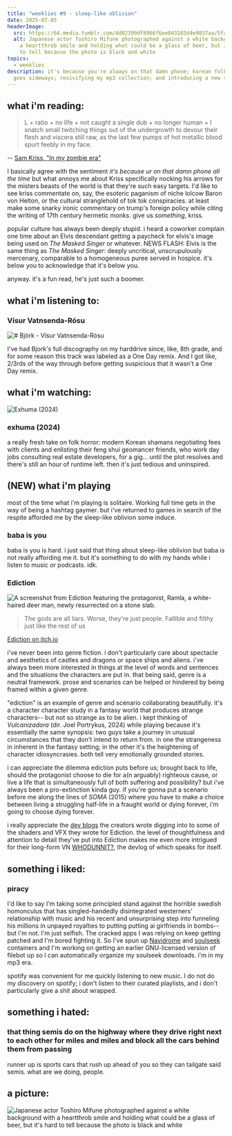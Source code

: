 ```yaml
---
title: "weeklies #9 - sleep-like oblivion"
date: 2025-07-05
headerImage:
  src: https://64.media.tumblr.com/4d02399df8966f6ee843103d4e9837aa/5fa3fbc4eb34102a-25/s1280x1920/4ba2ca3987510ca61d6bd614278716c9db9b1adf.pnj
  alt: Japanese actor Toshiro Mifune photographed against a white background with
    a heartthrob smile and holding what could be a glass of beer, but it's hard
    to tell because the photo is black and white
topics:
  - weeklies
description: it's because you're always on that damn phone; korean folk horror
  goes sideways; revivifying my mp3 collection; and introducing a new segment
---
```

## __what i'm reading__:
> L + ratio + no life + not caught a single dub + no longer human + I snatch small twitching things out of the undergrowth to devour their flesh and viscera still raw, as the last few pumps of hot metallic blood spurt feebly in my face.

-- [Sam Kriss, "In my zombie era"](https://samkriss.substack.com/p/in-my-zombie-era)

I basically agree with the sentiment _it's because ur on that damn phone all the time_ but what annoys me about Kriss specifically nocking his arrows for the misters beasts of the world is that they're such easy targets. I'd like to see kriss commentate on, say, the esoteric paganism of niche lolcow Baron von Helton, or the cultural stranglehold of tok tok conspiracies. at least make some snarky ironic commentary on trump's foreign policy while citing the writing of 17th century hermetic monks. give us _something_, kriss. 

popular culture has always been deeply stupid. i heard a coworker complain one time about an Elvis descendant getting a paycheck for elvis's image being used on _The Masked Singer_ or whatever. NEWS FLASH: Elvis is the same thing as _The Masked Singer_: deeply uncritical, unscrupulously mercenary, comparable to a homogeneous puree served in hospice. it's below you to acknowledge that it's below you.

anyway. it's a fun read, he's just such a boomer. 

## __what i'm listening to__:

### Vísur Vatnsenda-Rósu

![# Björk - Vísur Vatnsenda-Rósu](https://www.youtube.com/watch?v=ECOloBqXK9c)

I've had Bjork's full discography on my harddrive since, like, 8th grade, and for some reason this track was labeled as a One Day remix. And I got like, 2/3rds of the way through before getting suspicious that it wasn't a One Day remix. 

## __what i'm watching__:

![Exhuma (2024)](https://external-content.duckduckgo.com/iu/?u=https%3A%2F%2Fstatic1.moviewebimages.com%2Fwordpress%2Fwp-content%2Fuploads%2F2024%2F06%2Fexhuma-movie-poster.jpg&f=1&nofb=1&ipt=61f73f82cf71951b79487f0b4951bebd888d82dae5aef4c63bd7469aecaf0ac1)
### exhuma (2024)

a really fresh take on folk horror: modern Korean shamans negotiating fees with clients and enlisting their feng shui geomancer friends, who work day jobs consulting real estate developers, for a gig... until the plot resolves and there's still an hour of runtime left. then it's just tedious and uninspired.

## (NEW) what i'm playing

most of the time what i'm playing is solitaire. Working full time gets in the way of being a hashtag gaymer. but i've returned to games in search of the respite afforded me by the sleep-like oblivion some induce.
### baba is you

baba is you is hard. i just said that thing about sleep-like oblivion but baba is not really affording me it. but it's something to do with my hands while i listen to music or podcasts. idk. 
### Ediction 

![A screenshot from Ediction featuring the protagonist, Ramla, a white-haired deer man, newly resurrected on a stone slab.](https://img.itch.zone/aW1hZ2UvMzM1MTkwNC8yMDAxMjI1MC5wbmc=/original/NaOmOs.png)

> The gods are all liars. Worse, they're just people. Fallible and filthy just like the rest of us

[Ediction on itch.io](https://donattico.itch.io/ediction)

i've never been into genre fiction. i don't particularly care about spectacle and aesthetics of castles and dragons or space ships and aliens. i've always been more interested in things at the level of words and sentences and the situations the characters are put in. that being said, genre is a neutral framework. prose and scenarios can be helped or hindered by being framed within a given genre.

"ediction" is an example of genre and scenario collaborating beautifully. it's a character character study in a fantasy world that produces strange characters-- but not so strange as to be alien. i kept thinking of _Vulcanizadora_ (dir. Joel Portrykus, 2024) while playing because it's essentially the same synopsis: two guys take a journey in unusual circumstances that they don't intend to return from. in one the strangeness in inherent in the fantasy setting; in the other it's the heightening of character idiosyncrasies. both tell very emotionally grounded stories.

i can appreciate the dilemma ediction puts before us; brought back to life, should the protagonist choose to die for a(n arguably) righteous cause, or live a life that is simultaneously full of both suffering and possibility? but i've always been a pro-extinction kinda guy. if you're gonna put a scenario before me along the lines of _SOMA_ (2015) where you have to make a choice between living a struggling half-life in a fraught world or dying forever, i'm going to choose dying forever. 

i really appreciate the [dev blogs](https://donattico.itch.io/ediction/devlog/927941/writing-the-edicts-setting-the-scene) the creators wrote digging into to some of the shaders and VFX they wrote for Ediction. the level of thoughtfulness and attention to detail they've put into Ediction makes me even more intrigued for their long-form VN [WHODUNNIT?](https://bsky.app/profile/whodunnitvn.bsky.social), the devlog of which speaks for itself.

## __something i liked__:
### piracy

I'd like to say I'm taking some principled stand against the horrible swedish homonculus that has singled-handedly disintegrated westerners' relationship with music and his recent and unsurprising step into funneling his millions in unpayed royalties to putting putting ai girlfriends in bombs-- but i'm not. I'm just selfish. The cracked apps I was relying on keep getting patched and I'm bored fighting it. So I've spun up [Navidrome](https://www.navidrome.org/) and [soulseek](https://www.slsknet.org/news/node/1) containers and I'm working on getting an earlier GNU-licensed version of filebot up so I can automatically organize my soulseek downloads. i'm in my mp3 era. 

spotify was convenient for me quickly listening to new music. I do not do my discovery on spotify; i don't listen to their curated playlists, and i don't particularly give a shit about wrapped.

## __something i hated__:

### that thing semis do on the highway where they drive right next to each other for miles and miles and block all the cars behind them from passing

runner up is sports cars that rush up ahead of you so they can tailgate said semis. what are we doing, people. 

## __a picture__:

![Japanese actor Toshiro Mifune photographed against a white background with a heartthrob smile and holding what could be a glass of beer, but it's hard to tell because the photo is black and white](https://64.media.tumblr.com/4d02399df8966f6ee843103d4e9837aa/5fa3fbc4eb34102a-25/s1280x1920/4ba2ca3987510ca61d6bd614278716c9db9b1adf.pnj)

